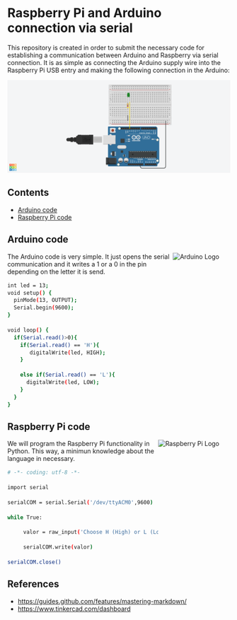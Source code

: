 # Raspberry Pi and Arduino connection via serial
This repository is created in order to submit the necessary code for establishing a communication between Arduino and Raspberry via serial connection. It is as simple as connecting the Arduino supply wire into the Raspberry Pi USB entry and making the following connection in the Arduino:

![Arduino connection](/images/img.png)

## Contents

- [Arduino code](#arduino-code)
- [Raspberry Pi code](#raspberry-pi-code)

## Arduino code
<a href="https://www.arduino.cc"><img src="https://upload.wikimedia.org/wikipedia/commons/8/87/Arduino_Logo.svg" alt="Arduino Logo" align="right" style="margin-right: 25px" height=150></a>

The Arduino code is very simple. It just opens the serial communication and it writes a 1 or a 0 in the pin depending on the letter it is send.

```bash
int led = 13;
void setup() {
  pinMode(13, OUTPUT);
  Serial.begin(9600);
}

void loop() {
  if(Serial.read()>0){
    if(Serial.read() == 'H'){
       digitalWrite(led, HIGH);
    }
  
    else if(Serial.read() == 'L'){
      digitalWrite(led, LOW);
    }
  }
}
```

## Raspberry Pi code
<a href="https://www.raspberrypi.org"><img src="https://www.raspberrypi.org/wp-content/uploads/2012/03/raspberry-pi-logo.png" alt="Raspberry Pi Logo" align="right" style="margin-right: 25px" height=150></a>

We will program the Raspberry Pi functionality in Python. This way, a minimun knowledge about the language in necessary.

```bash
# -*- coding: utf-8 -*-

import serial

serialCOM = serial.Serial('/dev/ttyACM0',9600)

while True:

     valor = raw_input('Choose H (High) or L (Low):')

     serialCOM.write(valor)

serialCOM.close()
```
## References
* https://guides.github.com/features/mastering-markdown/
* https://www.tinkercad.com/dashboard
